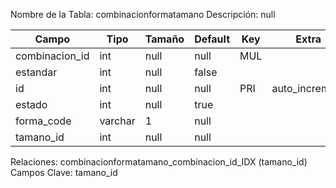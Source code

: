 
  Nombre de la Tabla: combinacionformatamano
  Descripción: null

| Campo          | Tipo | Tamaño    |  Default    | Key | Extra | Description | 
|----------------|------|-----------|-------------|-----|-------|-------------|
|combinacion_id| int| null |null | MUL | | null |
|estandar| int| null |false |  | | null |
|id| int| null |null | PRI | auto_increment| null |
|estado| int| null |true |  | | null |
|forma_code| varchar| 1 |null |  | | null |
|tamano_id| int| null |null |  | | null |

Relaciones:  combinacionformatamano_combinacion_id_IDX (tamano_id) 
Campos Clave: tamano_id
